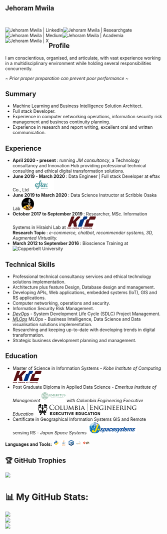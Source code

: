 ## Jehoram Mwila
<br/>

<a href="https://www.linkedin.com/in/jehoram-m-1b1772124" target="_blank"><img align="left" scr="https://github.com/Jehjay/images-to-3D/blob/master/LinkedIn.png" alt="Jehoram Mwila | LinkedIn" title="Jehoram Mwila | LinkedIn"></a>
<a href="https://www.researchgate.net/profile/Jehoram-Mwila" target="_blank"><img align="left" scr="https://github.com/Jehjay/images-to-3D/blob/master/ResearchGate.png" alt="Jehoram Mwila | Researchgate" title="Jehoram Mwila | ResearchGate"></a>
<a href="https://medium.com/mwilajehoram" target="_blank"><img align="left" scr="https://github.com/Jehjay/images-to-3D/blob/master/Medium.png" alt="Jehoram Mwila | Medium" title="Jehoram Mwila | Medium"></a>
<a href="https://independent.academia.edu/JehoramM" target="_blank"><img align="left" scr="https://github.com/Jehjay/images-to-3D/blob/master/Academia.png" alt="Jehoram Mwila | Academia" title="Jehoram Mwila | Academia Edu"></a>
<a href="https://X.com/JehoramMwila" target="_blank"><img align="left" scr="https://github.com/Jehjay/images-to-3D/blob/master/X.png" alt="Jehoram Mwila | X" title="Jehoram Mwila | X"></a><br/>

<h2> Profile </h2>
I am conscientious, organised, and articulate, with vast experience working in a multidisciplinary environment while holding several responsibilities concurrently.<br>

<i>~ Prior proper preparation can prevent poor performance ~</i>

<h2> Summary </h2>		
<ul>
<li> Machine Learning and Business Intelligence Solution Architect. </li>
<li> Full stack Developer. </li>
<li> Experience in computer networking operations, information security risk management and business continuity planning. </li>
<li> Experience in research and report writing, excellent oral and written communication. </li>
		</ul>

<p style="text-align:justify">
<h2> Experience </h2>
	<ul>
	<li><b> April 2020 - present </b> : running <i>JM consultancy</i>, a Technology consultancy and Innovation Hub providing professional technical consulting and 		ethical digital transformation solutions. </li>
	<li><b> June 2019 - March 2020 </b> : Data Engineer | Full stack Developer at eftax Co., Ltd <a href="https://eftax.co.jp/en/" target="_blank"><img height="40px"
	width="auto" src="https://github.com/Jehjay/images-to-3D/blob/master/eftax.jpeg" alt="eftax Co., Ltd"  title="eftax Co., Ltd"></a></li>	
	<li><b> June 2019 to March 2020 </b> : Data Science Instructor at Scribble Osaka Lab <a href="https://www.inno.go.jp/network/2020/all/22/" target="_blank"><img 	height="40px" width="auto" src="https://github.com/Jehjay/images-to-3D/blob/master/Scribble_Osaka_Lab.jpeg" alt="Scribble Osaka Lab" title="Scribble Osaka Lab"></a></li>
	<li><b> October 2017 to September 2019 </b> : Researcher, MSc. Information Systems in Hiraishi Lab at <a href="https://www.kic.ac.jp/eng/" target="_blank"><img 	height="40px" width="auto" src="https://github.com/Jehjay/images-to-3D/blob/master/KIC.png" alt="Kobe Institute of Computing" title="Kobe Institute of 			Computing"></a><br>
	<strong> Research Topic </strong>: <em> e-commerce, chatbot, recommender systems, 3D, Augmented Virtuality. </em></br></li>
	<li><b> March 2012 to September 2016 </b> : Bioscience Training at <img src="https://github.com/Jehjay/images-to-				3D/blob/master/CBU.jpeg" alt="Copperbelt University" title="Copperbelt University"></li>
  </ul>
  </p>

<p style="text-align:justify">
	<h2> Technical Skills </h2>
	<ul>
	<li> Professional technical consultancy services and ethical technology solutions implementation. </li>
	<li> Architecture plus feature Design, Database design and management. </li>
	<li> Developing APIs, Web applications, embedded systems (IoT), GIS and RS applications. </li>
	<li> Computer networking, operations and security. </li>
	<li> Information Security Risk Management. </li>
	<li><dfn><abbr title="Developement and Operations">DevOps</abbr></dfn> - System Development Life Cycle (SDLC) Project Management. </li>
	<li><dfn><abbr title="Machine Learning Operations">MLOps</abbr></dfn> MLOps - Business Intelligence, Data Science and Data visualisation solutions implementation. </li>
	<li> Researching and keeping up-to-date with developing trends in digital transformation. </li>
	<li> Strategic business development planning and management. </li>
	</ul>
</p>

<p style="text-align:justify">	
	<h2> Education </h2>
	<ul>
	<li> Master of Science in Information Systems - <i> Kobe Institute of Computing </i><img height="40px" width="auto" src="https://github.com/Jehjay/images-to-3D/blob/master/KIC.png" alt="Kobe Institute of Computing" title="Kobe Institute of Computing"></li>
	<li> Post Graduate Diploma in Applied Data Science - <i> Emeritus Institute of Management <img height="40px" width="auto" src="https://github.com/Jehjay/images-to-3D/blob/master/Emeritus_Institute_of_Management.png" alt="Emeritus Institute of Management" title="Emeritus Institute of Management"> with Columbia Engineering Executive Education </i><img height="40px" width="auto" src="https://github.com/Jehjay/images-to-3D/blob/master/Columbia_Engineering_Executive_Education.png" alt="Columbia Engineering Executive Education" title="Columbia Engineering Executive Education"></li>
	<li> Certificate in Geographical Information Systems GIS and Remote sensing RS - <i> Japan Space Systems </i><img height="40px" width="auto" src="https://github.com/Jehjay/images-to-3D/blob/master/JSS.jpeg" alt="Japan Space Systems" title="Japan Space Systems"></li>
	</ul>
</div>
</p>

**Languages and Tools:**
<code><img height="20" src="https://raw.githubusercontent.com/github/explore/80688e429a7d4ef2fca1e82350fe8e3517d3494d/topics/python/python.png"></code>
<code><img height="20" src="https://raw.githubusercontent.com/github/explore/80688e429a7d4ef2fca1e82350fe8e3517d3494d/topics/java/java.png"></code>
<code><img height="20" src="https://raw.githubusercontent.com/github/explore/80688e429a7d4ef2fca1e82350fe8e3517d3494d/topics/cpp/cpp.png"></code>
<code><img height="20" src="https://raw.githubusercontent.com/github/explore/80688e429a7d4ef2fca1e82350fe8e3517d3494d/topics/mysql/mysql.png"></code>
<code><img height="20" src="https://raw.githubusercontent.com/github/explore/80688e429a7d4ef2fca1e82350fe8e3517d3494d/topics/git/git.png"></code>

## 🏆 GitHub Trophies
![](https://github-profile-trophy.vercel.app/?username=Jehjay&theme=radical&no-frame=false&no-bg=true&margin-w=4)

# 📊 My GitHub Stats:
![](https://github-readme-stats.vercel.app/api?username=Jehjay&theme=dark&hide_border=false&include_all_commits=false&count_private=false)<br/>
![](https://github-readme-streak-stats.herokuapp.com/?user=Jehjay&theme=dark&hide_border=false)<br/>
![](https://github-readme-stats.vercel.app/api/top-langs/?username=Jehjay&theme=dark&hide_border=false&include_all_commits=false&count_private=false&layout=compact)

<!--
**Jehjay/Jehjay** is a ✨ _special_ ✨ repository because its `README.md` (this file) appears on your GitHub profile.

Here are some ideas to get you started:

- 🔭 I’m currently working on ...
- 🌱 I’m currently learning ...
- 👯 I’m looking to collaborate on ...
- 🤔 I’m looking for help with ...
- 💬 Ask me about ...
- 📫 How to reach me: ...
- ⚡ Fun fact: ...
-->
